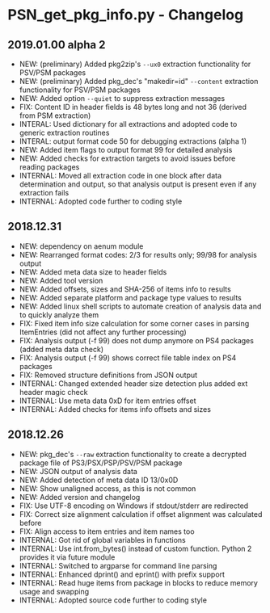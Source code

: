 # PSN_get_pkg_info.py - Changelog

## 2019.01.00 alpha 2
* NEW: (preliminary) Added pkg2zip's `--ux0` extraction functionality for PSV/PSM packages
* NEW: (preliminary) Added pkg_dec's "makedir=id" `--content` extraction functionality for PSV/PSM packages
* NEW: Added option `--quiet` to suppress extraction messages
* FIX: Content ID in header fields is 48 bytes long and not 36 (derived from PSM extraction)
* INTERAL: Used dictionary for all extractions and adopted code to generic extraction routines
* INTERAL: output format code 50 for debugging extractions
(alpha 1)
* NEW: Added item flags to output format 99 for detailed analysis
* NEW: Added checks for extraction targets to avoid issues before reading packages
* INTERNAL: Moved all extraction code in one block after data determination and output, so that analysis output is present even if any extraction fails
* INTERNAL: Adopted code further to coding style

## 2018.12.31
* NEW: dependency on aenum module
* NEW: Rearranged format codes: 2/3 for results only; 99/98 for analysis output
* NEW: Added meta data size to header fields
* NEW: Added tool version
* NEW: Added offsets, sizes and SHA-256 of items info to results
* NEW: Added separate platform and package type values to results
* NEW: Added linux shell scripts to automate creation of analysis data and to quickly analyze them
* FIX: Fixed item info size calculation for some corner cases in parsing ItemEntries (did not affect any further processing)
* FIX: Analysis output (-f 99) does not dump anymore on PS4 packages (added meta data check)
* FIX: Analysis output (-f 99) shows correct file table index on PS4 packages
* FIX: Removed structure definitions from JSON output
* INTERNAL: Changed extended header size detection plus added ext header magic check
* INTERNAL: Use meta data 0xD for item entries offset
* INTERNAL: Added checks for items info offsets and sizes

## 2018.12.26
* NEW: pkg_dec's `--raw` extraction functionality to create a decrypted package file of PS3/PSX/PSP/PSV/PSM package
* NEW: JSON output of analysis data
* NEW: Added detection of meta data ID 13/0x0D
* NEW: Show unaligned access, as this is not common
* NEW: Added version and changelog
* FIX: Use UTF-8 encoding on Windows if stdout/stderr are redirected
* FIX: Correct size alignment calculation if offset alignment was calculated before
* FIX: Align access to item entries and item names too
* INTERNAL: Got rid of global variables in functions
* INTERNAL: Use int.from_bytes() instead of custom function. Python 2 provides it via future module
* INTERNAL: Switched to argparse for command line parsing
* INTERNAL: Enhanced dprint() and eprint() with prefix support
* INTERNAL: Read huge items from package in blocks to reduce memory usage and swapping
* INTERNAL: Adopted source code further to coding style
